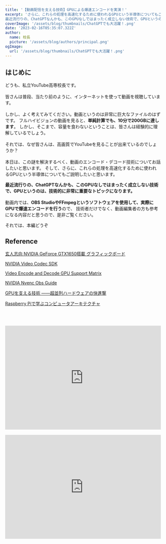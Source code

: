 ```yaml
---
title: '【動画配信を支える技術】GPUによる爆速エンコードを実演！'
excerpt: 'さらに、これらの処理を高速化するために使われるGPUという半導体についてもご説明したいと思います。
最近流行りの、ChatGPTなんかも、このGPUなしではまったく成立しない技術で、GPUというのは、技術的に非常に重要なトピックになります。'
coverImage: '/assets/blog/thumbnails/ChatGPTでも大活躍！.png'
date: '2023-02-16T05:35:07.322Z'
author:
  name: 校長
  picture: '/assets/blog/authors/principal.png'
ogImage:
  url: '/assets/blog/thumbnails/ChatGPTでも大活躍！.png'
---
```

## はじめに
どうも、私立YouTube高専校長です。
<br/><br/>
皆さんは普段、当たり前のように、インターネットを使って動画を視聴しています。
<br/><br/>
しかし、よく考えてみてください。動画というのは非常に巨大なファイルのはずです。
フルハイビジョンの動画を見ると、**単純計算でも、10分で200GBに達します**。
しかし、そこまで、容量を食わないということは、皆さんは経験的に理解しているでしょう。
<br/><br/>
それでは、なぜ皆さんは、高画質でYouTubeを見ることが出来ているのでしょうか？
<br/><br/>
本日は、この謎を解決するべく、動画のエンコード・デコード技術についてお話したいと思います。
そして、さらに、これらの処理を高速化するために使われるGPUという半導体についてもご説明したいと思います。

**最近流行りの、ChatGPTなんかも、このGPUなしではまったく成立しない技術で、GPUというのは、技術的に非常に重要なトピックになります。**
<br/><br/>
動画内では、**OBS StudioやFFmpegというソフトウェアを使用して、実際にGPUで爆速エンコードを行う**ので、
技術者だけでなく、動画編集者の方も参考になる内容だと思うので、是非ご覧ください。

それでは、本編どうぞ

## Reference

[玄人志向 NVIDIA GeForce GTX1650搭載 グラフィックボード](https://www.amazon.co.jp/%E7%8E%84%E4%BA%BA%E5%BF%97%E5%90%91-GTX1650%E6%90%AD%E8%BC%89-%E3%83%87%E3%83%A5%E3%82%A2%E3%83%AB%E3%83%95%E3%82%A1%E3%83%B3%E3%83%BB%E8%A3%9C%E5%8A%A9%E9%9B%BB%E6%BA%90%E3%81%AA%E3%81%97%E3%83%A2%E3%83%87%E3%83%AB-GF-GTX1650D6-E4GB-DF3/dp/B08PBP1F6Y)

[NVIDIA Video Codec SDK](https://developer.nvidia.com/nvidia-video-codec-sdk)

[Video Encode and Decode GPU Support Matrix](https://developer.nvidia.com/video-encode-and-decode-gpu-support-matrix-new)

[NVIDIA Nvenc Obs Guide](https://www.nvidia.com/en-us/geforce/guides/broadcasting-guide/)

[GPUを支える技術 ――超並列ハードウェアの快進撃](https://www.amazon.co.jp/GPU%E3%82%92%E6%94%AF%E3%81%88%E3%82%8B%E6%8A%80%E8%A1%93-%E2%80%95%E2%80%95%E8%B6%85%E4%B8%A6%E5%88%97%E3%83%8F%E3%83%BC%E3%83%89%E3%82%A6%E3%82%A7%E3%82%A2%E3%81%AE%E5%BF%AB%E9%80%B2%E6%92%83-%E6%8A%80%E8%A1%93%E5%9F%BA%E7%A4%8E-PRESS-plus/dp/477419056X)

[Raspberry Piで学ぶコンピュータアーキテクチャ](https://www.amazon.co.jp/Raspberry-Pi%E3%81%A7%E5%AD%A6%E3%81%B6%E3%82%B3%E3%83%B3%E3%83%94%E3%83%A5%E3%83%BC%E3%82%BF%E3%82%A2%E3%83%BC%E3%82%AD%E3%83%86%E3%82%AF%E3%83%81%E3%83%A3-Make-Eben-Upton/dp/4873118654)

<br/><br/>
<div style="position: relative; height:0px; width: 100%; padding-top: 66.6666%;">
  <iframe src="https://onedrive.live.com/embed?resid=BE72E3BA9ED96E94%211248&amp;authkey=!AHhovNgNGDZTjPs&amp;em=2&amp;wdAr=1.7777777777777777" width="560px" height="315px" frameborder="0" style="position: absolute; top: 0; left: 0; width: 100%; height: 100%;" >これは、<a target="_blank" href="https://office.com/webapps">Office</a> の機能を利用した、<a target="_blank" href="https://office.com">Microsoft Office</a> の埋め込み型のプレゼンテーションです。</iframe>
</div>
<br/>
<div style="position: relative; height:0px; width: 100%; padding-top: 66.6666%;">
  <iframe width="560" height="315" src="https://www.youtube.com/embed/2yntt9svp0g?enablejsapi=1" title="YouTube video player" frameborder="0" style="position: absolute; top: 0; left: 0; width: 100%; height: 100%;" allow="accelerometer; autoplay; clipboard-write; encrypted-media; gyroscope; picture-in-picture; web-share" allowfullscreen></iframe>
</div>